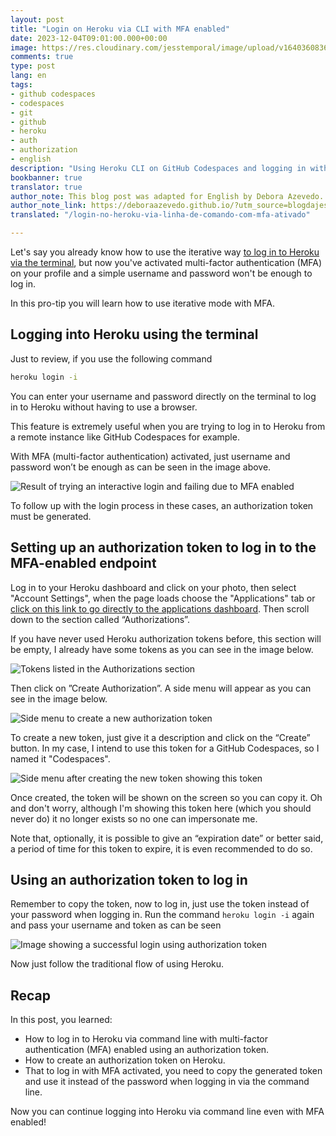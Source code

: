 ```yaml
---
layout: post
title: "Login on Heroku via CLI with MFA enabled"
date: 2023-12-04T09:01:00.000+00:00
image: https://res.cloudinary.com/jesstemporal/image/upload/v1640360836/covers/pro_tip_voc9gk.png
comments: true
type: post
lang: en
tags:
- github codespaces
- codespaces
- git
- github
- heroku
- auth
- authorization
- english
description: "Using Heroku CLI on GitHub Codespaces and logging in without a browser even with MFA enabled"
bookbanner: true
translator: true
author_note: This blog post was adapted for English by Debora Azevedo.
author_note_link: https://deboraazevedo.github.io/?utm_source=blogdajess
translated: "/login-no-heroku-via-linha-de-comando-com-mfa-ativado"

---
```



Let's say you already know how to use the iterative way [to log in to Heroku via the terminal](https://jtemporal.com/login-to-heroku-from-github-codespaces/), but now you've activated multi-factor authentication (MFA) on your profile and a simple username and password won't be enough to log in.

In this pro-tip you will learn how to use iterative mode with MFA.

## Logging into Heroku using the terminal

Just to review, if you use the following command

```bash
heroku login -i
```

You can enter your username and password directly on the terminal to log in to Heroku without having to use a browser.

This feature is extremely useful when you are trying to log in to Heroku from a remote instance like GitHub Codespaces for example.

With MFA (multi-factor authentication) activated, just  username and password won’t be enough as can be seen in the image above.

![Result of trying an interactive login and failing due to MFA enabled](https://res.cloudinary.com/jesstemporal/image/upload/v1694306510/heroku-login-cli-credentials-not-enough-mfa-enabled_aye1lw.png)

To follow up with the login process in these cases, an authorization token must be generated.

## Setting up an authorization token to log in to the MFA-enabled endpoint

Log in to your Heroku dashboard and click on your photo, then select "Account Settings", when the page loads choose the "Applications" tab or [click on this link to go directly to the applications dashboard](https://dashboard.heroku.com/account/applications). Then scroll down to the section called “Authorizations”.

If you have never used Heroku authorization tokens before, this section will be empty, I already have some tokens as you can see in the image below.

![Tokens listed in the Authorizations section](https://res.cloudinary.com/jesstemporal/image/upload/v1694307511/heroku-lists-of-authorization-tokens_tli8dd.png)


Then click on ”Create Authorization”. A side menu will appear as you can see in the image below.

![Side menu to create a new authorization token](https://res.cloudinary.com/jesstemporal/image/upload/v1694307588/lateral-menu-for-creating-new-authorization-token.png)


To create a new token, just give it a description and click on the “Create” button. In my case, I intend to use this token for a GitHub Codespaces, so I named it "Codespaces".

![Side menu after creating the new token showing this token](https://res.cloudinary.com/jesstemporal/image/upload/v1694307686/heroku-authorization-token-created-successfully.png)

Once created, the token will be shown on the screen so you can copy it. Oh and don't worry, although I'm showing this token here (which you should never do) it no longer exists so no one can impersonate me.

Note that, optionally, it is possible to give an “expiration date” or better said, a period of time for this token to expire, it is even recommended to do so.

## Using an authorization token to log in

Remember to copy the token, now to log in, just use the token instead of your password when logging in. Run the command `heroku login -i` again and pass your username and token as can be seen

![Image showing a successful login using authorization token](https://res.cloudinary.com/jesstemporal/image/upload/v1694308188/successful-login-with-authorization-token-heroku.png)

Now just follow the traditional flow of using Heroku.

## Recap

In this post, you learned:

- How to log in to Heroku via command line with multi-factor authentication (MFA) enabled using an authorization token.
- How to create an authorization token on Heroku.
- That to log in with MFA activated, you need to copy the generated token and use it instead of the password when logging in via the command line.

Now you can continue logging into Heroku via command line even with MFA enabled!